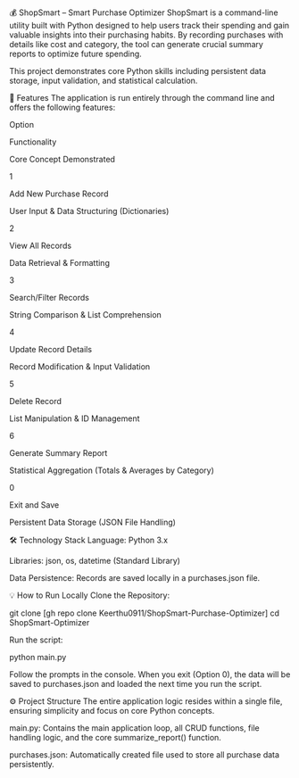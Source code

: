 💰 ShopSmart – Smart Purchase Optimizer
ShopSmart is a command-line utility built with Python designed to help users track their spending and gain valuable insights into their purchasing habits. By recording purchases with details like cost and category, the tool can generate crucial summary reports to optimize future spending.

This project demonstrates core Python skills including persistent data storage, input validation, and statistical calculation.

🚀 Features
The application is run entirely through the command line and offers the following features:

Option

Functionality

Core Concept Demonstrated

1

Add New Purchase Record

User Input & Data Structuring (Dictionaries)

2

View All Records

Data Retrieval & Formatting

3

Search/Filter Records

String Comparison & List Comprehension

4

Update Record Details

Record Modification & Input Validation

5

Delete Record

List Manipulation & ID Management

6

Generate Summary Report

Statistical Aggregation (Totals & Averages by Category)

0

Exit and Save

Persistent Data Storage (JSON File Handling)

🛠️ Technology Stack
Language: Python 3.x

Libraries: json, os, datetime (Standard Library)

Data Persistence: Records are saved locally in a purchases.json file.

💡 How to Run Locally
Clone the Repository:

git clone [gh repo clone Keerthu0911/ShopSmart-Purchase-Optimizer]
cd ShopSmart-Optimizer

Run the script:

python main.py

Follow the prompts in the console. When you exit (Option 0), the data will be saved to purchases.json and loaded the next time you run the script.

⚙️ Project Structure
The entire application logic resides within a single file, ensuring simplicity and focus on core Python concepts.

main.py: Contains the main application loop, all CRUD functions, file handling logic, and the core summarize_report() function.

purchases.json: Automatically created file used to store all purchase data persistently.
